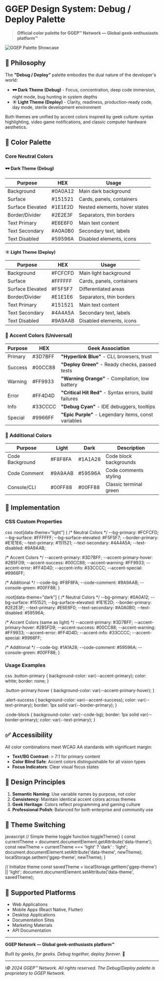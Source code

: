 # GGEP Design System: Debug / Deploy Palette

> **Official color palette for GGEP™ Network — Global geek-enthusiasts platform™**

![GGEP Palette Showcase](https://via.placeholder.com/1200x400/0A0A12/E6E6F0?text=Debug+%2F+Deploy+Palette+-+GGEP%E2%84%A2+Network)

## 🎯 Philosophy

The **"Debug / Deploy"** palette embodies the dual nature of the developer's world:

- **🕶️ Dark Theme (Debug)** - Focus, concentration, deep code immersion, night mode, bug hunting in system depths
- **☀️ Light Theme (Deploy)** - Clarity, readiness, production-ready code, day mode, sterile development environment

Both themes are unified by accent colors inspired by geek culture: syntax highlighting, video game notifications, and classic computer hardware aesthetics.

## 🎨 Color Palette

### Core Neutral Colors

#### 🕶️ Dark Theme (Debug)
| Purpose | HEX | Usage |
|---------|-----|-------|
| Background | #0A0A12 | Main dark background |
| Surface | #151521 | Cards, panels, containers |
| Surface Elevated | #1E1E2D | Nested elements, hover states |
| Border/Divider | #2E2E3F | Separators, thin borders |
| Text Primary | #E6E6F0 | Main text content |
| Text Secondary | #A0A0B0 | Secondary text, labels |
| Text Disabled | #59596A | Disabled elements, icons |

#### ☀️ Light Theme (Deploy)
| Purpose | HEX | Usage |
|---------|-----|-------|
| Background | #FCFCFD | Main light background |
| Surface | #FFFFFF | Cards, panels, containers |
| Surface Elevated | #F5F5F7 | Differentiated areas |
| Border/Divider | #E1E1E6 | Separators, thin borders |
| Text Primary | #151521 | Main text content |
| Text Secondary | #4A4A5A | Secondary text, labels |
| Text Disabled | #9A9AAB | Disabled elements, icons |

### 🎯 Accent Colors (Universal)

| Purpose | HEX | Geek Association |
|---------|-----|------------------|
| Primary | #3D7BFF | **"Hyperlink Blue"** - CLI, browsers, trust |
| Success | #00CC88 | **"Deploy Green"** - Ready checks, passed tests |
| Warning | #FF9933 | **"Warning Orange"** - Compilation, low battery |
| Error | #FF4D4D | **"Critical Hit Red"** - Syntax errors, build failures |
| Info | #33CCCC | **"Debug Cyan"** - IDE debuggers, tooltips |
| Special | #9966FF | **"Epic Purple"** - Legendary items, const variables |

### 🔧 Additional Colors

| Purpose | Light | Dark | Description |
|---------|-------|------|-------------|
| Code Background | #F8F8FA | #1A1A28 | Code block backgrounds |
| Code Comment | #9A9AAB | #59596A | Code comments styling |
| Console/CLI | #00FF88 | #00FF88 | Classic terminal green |

## 🚀 Implementation

### CSS Custom Properties

css
:root[data-theme="light"] {
  /* Neutral Colors */
  --bg-primary: #FCFCFD;
  --bg-surface: #FFFFFF;
  --bg-surface-elevated: #F5F5F7;
  --border-primary: #E1E1E6;
  --text-primary: #151521;
  --text-secondary: #4A4A5A;
  --text-disabled: #9A9AAB;
  
  /* Accent Colors */
  --accent-primary: #3D7BFF;
  --accent-primary-hover: #2B5FD9;
  --accent-success: #00CC88;
  --accent-warning: #FF9933;
  --accent-error: #FF4D4D;
  --accent-info: #33CCCC;
  --accent-special: #9966FF;
  
  /* Additional */
  --code-bg: #F8F8FA;
  --code-comment: #9A9AAB;
  --console-green: #00FF88;
}

:root[data-theme="dark"] {
  /* Neutral Colors */
  --bg-primary: #0A0A12;
  --bg-surface: #151521;
  --bg-surface-elevated: #1E1E2D;
  --border-primary: #2E2E3F;
  --text-primary: #E6E6F0;
  --text-secondary: #A0A0B0;
  --text-disabled: #59596A;
  
  /* Accent Colors (same as light) */
  --accent-primary: #3D7BFF;
  --accent-primary-hover: #2B5FD9;
  --accent-success: #00CC88;
  --accent-warning: #FF9933;
  --accent-error: #FF4D4D;
  --accent-info: #33CCCC;
  --accent-special: #9966FF;
  
  /* Additional */
  --code-bg: #1A1A28;
  --code-comment: #59596A;
  --console-green: #00FF88;
}


### Usage Examples

css
.button-primary {
  background-color: var(--accent-primary);
  color: white;
  border: none;
}

.button-primary:hover {
  background-color: var(--accent-primary-hover);
}

.alert-success {
  background-color: var(--accent-success);
  color: var(--text-primary);
  border: 1px solid var(--border-primary);
}

.code-block {
  background-color: var(--code-bg);
  border: 1px solid var(--border-primary);
  color: var(--text-primary);
}


## ✅ Accessibility

All color combinations meet WCAG AA standards with significant margin:

- **Text/BG Contrast**: > 7:1 for primary content
- **Color Blind Safe**: Accent colors distinguishable for all vision types
- **Focus Indicators**: Clear visual focus states

## 🎯 Design Principles

1. **Semantic Naming**: Use variable names by purpose, not color
2. **Consistency**: Maintain identical accent colors across themes
3. **Geek Heritage**: Colors reflect programming and gaming culture
4. **Professional Polish**: Balanced for both enterprise and community use

## 🔄 Theme Switching

javascript
// Simple theme toggle
function toggleTheme() {
  const currentTheme = document.documentElement.getAttribute('data-theme');
  const newTheme = currentTheme === 'light' ? 'dark' : 'light';
  document.documentElement.setAttribute('data-theme', newTheme);
  localStorage.setItem('ggep-theme', newTheme);
}

// Initialize theme
const savedTheme = localStorage.getItem('ggep-theme') || 'light';
document.documentElement.setAttribute('data-theme', savedTheme);


## 📱 Supported Platforms

- Web Applications
- Mobile Apps (React Native, Flutter)
- Desktop Applications
- Documentation Sites
- Marketing Materials
- API Documentation

---

**GGEP Network — Global geek-enthusiasts platform™**

*Built by geeks, for geeks. Debug together, deploy forever.* 🚀

--- 

*\© 2024 GGEP™ Network. All rights reserved. The Debug/Deploy palette is proprietary to GGEP Network.*
